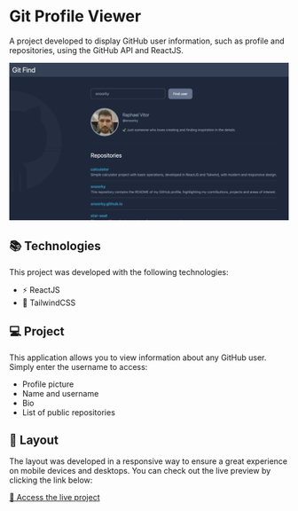 # Git Profile Viewer

A project developed to display GitHub user information, such as profile and repositories, using the GitHub API and ReactJS.

<img src="./public/screenshot.png" alt="Application screenshot" />

## 📚 Technologies

This project was developed with the following technologies:

- ⚡️ ReactJS
- 🎨 TailwindCSS

## 💻 Project

This application allows you to view information about any GitHub user. Simply enter the username to access:

- Profile picture
- Name and username
- Bio
- List of public repositories

## 🎨 Layout

The layout was developed in a responsive way to ensure a great experience on mobile devices and desktops. You can check out the live preview by clicking the link below:

[🔗 Access the live project](https://snoorky.github.io/github-profile-viewer)
